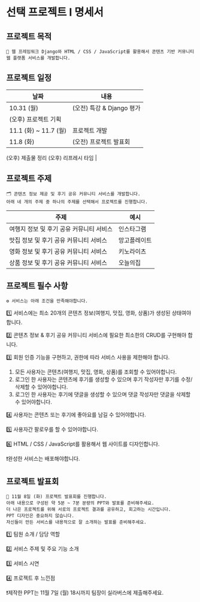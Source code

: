 # 선택 프로젝트 I 명세서

## 프로젝트 목적

```
🎯 웹 프레임워크 Django와 HTML / CSS / JavaScript를 활용해서 콘텐츠 기반 커뮤니티 웹 플랫폼 서비스를 개발합니다.
```

## 프로젝트 일정

| 날짜 | 내용 |
| --- | --- |
| 10.31 (월)  | (오전) 특강 & Django 평가 
(오후) 프로젝트 기획 |
| 11.1 (화) ~ 11.7 (월) | 프로젝트 개발 |
| 11.8 (화) | (오전) 프로젝트 발표회
(오후) 제출물 정리
(오후) 리프레시 타임 |

## 프로젝트 주제

```
🗂️ 콘텐츠 정보 제공 및 후기 공유 커뮤니티 서비스를 개발합니다.
아래 네 개의 주제 중 하나의 주제를 선택해서 프로젝트를 진행합니다.
```

| 주제 | 예시 |
| --- | --- |
| 여행지 정보 및 후기 공유 커뮤니티 서비스  | 인스타그램 |
| 맛집 정보 및 후기 공유 커뮤니티 서비스 | 망고플레이트 |
| 영화 정보 및 후기 공유 커뮤니티 서비스 | 키노라이츠 |
| 상품 정보 및 후기 공유 커뮤니티 서비스 | 오늘의집 |

## 프로젝트 필수 사항

```
⚙️ 서비스는 아래 조건을 만족해야합니다.
```

1️⃣ 서비스에는 최소 20개의 콘텐츠 정보(여행지, 맛집, 영화, 상품)가 생성된 상태여야 합니다.

2️⃣ 콘텐츠 정보 & 후기 공유 커뮤니티 서비스에 필요한 최소한의 CRUD를 구현해야 합니다.

3️⃣ 회원 인증 기능을 구현하고, 권한에 따라 서비스 사용을 제한해야 합니다.

1. 모든 사용자는 콘텐츠(여행지, 맛집, 영화, 상품)를 조회할 수 있어야합니다.
2. 로그인 한 사용자는 콘텐츠에 후기를 생성할 수 있으며 후기 작성자만 후기를 수정/삭제할 수 있어야합니다.
3. 로그인 한 사용자는 후기에 댓글을 생성할 수 있으며 댓글 작성자만 댓글을 삭제할 수 있어야합니다.

4️⃣ 사용자는 콘텐츠 또는 후기에 좋아요를 남길 수 있어야합니다.

5️⃣ 사용자간 팔로우를 할 수 있어야합니다.

6️⃣ HTML / CSS / JavaScript를 활용해서 웹 사이트를 디자인합니다.

❗완성한 서비스는 배포해야합니다.

## 프로젝트 발표회

```
📢 11월 8일 (화) 프로젝트 발표회를 진행합니다.
아래 내용으로 구성된 약 5분 ~ 7분 분량의 PPT와 발표를 준비해주세요.
더 나은 프로젝트를 위해 서로의 프로젝트 결과를 공유하고, 회고하는 시간입니다.
PPT 디자인은 중요하지 않습니다.
자신들이 만든 서비스를 내용적으로 잘 소개하는 발표를 준비해주세요.
```

1️⃣ 팀원 소개 / 담당 역할

2️⃣ 서비스 주제 및 주요 기능 소개

3️⃣ 서비스 시연

4️⃣ 프로젝트 후 느낀점

❗제작한 PPT는 11월 7일 (월) 18시까지 팀장이 실라버스에 제출해주세요.